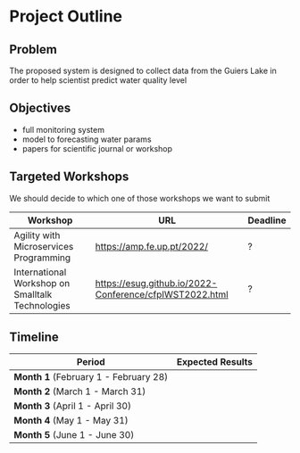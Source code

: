 # Project Outline

## Problem
The proposed system is designed to collect data from the Guiers Lake in order to help scientist predict water quality level
## Objectives

- full monitoring system
- model to forecasting water params
- papers for scientific journal or workshop

## Targeted Workshops

We should decide to which one of those workshops we want to submit

| Workshop | URL | Deadline |
|---|---|---|
| Agility with Microservices Programming | https://amp.fe.up.pt/2022/ | ? |
| International Workshop on Smalltalk Technologies | https://esug.github.io/2022-Conference/cfpIWST2022.html | ? |

## Timeline

| Period | Expected Results |
|---|---|
| **Month 1** (February 1 - February 28) | |
| **Month 2** (March 1 - March 31) | |
| **Month 3** (April 1 - April 30) | |
| **Month 4** (May 1 - May 31) | |
| **Month 5** (June 1 - June 30) | |
